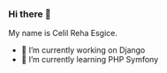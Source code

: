 ### Hi there 👋

My name is Celil Reha Esgice. 

- 🔭 I’m currently working on Django
- 🌱 I’m currently learning PHP Symfony 

<!--
- 👯 I’m looking to collaborate on ...
- 🤔 I’m looking for help with ...
- 💬 Ask me about ...
- 📫 How to reach me: ...
- 😄 Pronouns: ...
- ⚡ Fun fact: ...
-->
